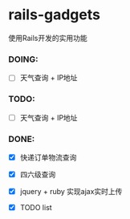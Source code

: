 # rails-gadgets
使用Rails开发的实用功能

### DOING:

-   [ ] 天气查询 + IP地址

### TODO:

-   [ ] 天气查询 + IP地址


### DONE:

-   [x] 快递订单物流查询
-   [x] 四六级查询
-   [x] jquery + ruby 实现ajax实时上传
-   [x] TODO list


